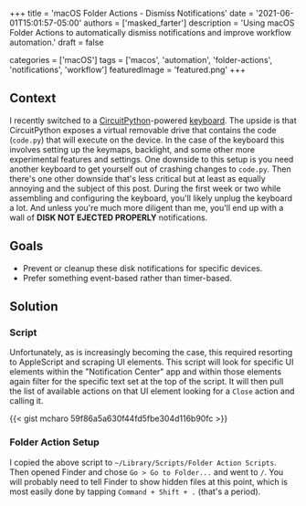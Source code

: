 +++
title = 'macOS Folder Actions - Dismiss Notifications'
date = '2021-06-01T15:01:57-05:00'
authors = ['masked_farter']
description = 'Using macOS Folder Actions to automatically dismiss notifications and improve workflow automation.'
draft = false

categories = ['macOS']
tags = ['macos', 'automation', 'folder-actions', 'notifications', 'workflow']
featuredImage = 'featured.png'
+++

## Context

I recently switched to a [CircuitPython](https://circuitpython.org)-powered [keyboard](https://makerdiary.com/collections/mechanical-keyboard). The upside is that CircuitPython exposes a virtual removable drive that contains the code (`code.py`) that will execute on the device.  In the case of the keyboard this involves setting up the keymaps, backlight, and some other more experimental features and settings. One downside to this setup is you need another keyboard to get yourself out of crashing changes to `code.py`. Then there's one other downside that's less critical but at least as equally annoying and the subject of this post. During the first week or two while assembling and configuring the keyboard, you'll likely unplug the keyboard a lot. And unless you're much more diligent than me, you'll end up with a wall of **DISK NOT EJECTED PROPERLY** notifications.

## Goals

* Prevent or cleanup these disk notifications for specific devices.
* Prefer something event-based rather than timer-based.

## Solution

### Script

Unfortunately, as is increasingly becoming the case, this required resorting to AppleScript and scraping UI elements. This script will look for specific UI elements within the "Notification Center" app and within those elements again filter for the specific text set at the top of the script. It will then pull the list of available actions on that UI element looking for a `Close` action and calling it.

{{< gist mcharo 59f86a5a630f44fd5fbe304d116b90fc >}}

### Folder Action Setup

I copied the above script to `~/Library/Scripts/Folder Action Scripts`. Then opened Finder and chose `Go > Go to Folder...` and went to `/`. You will probably need to tell Finder to show hidden files at this point, which is most easily done by tapping `Command + Shift + .` (that's a period).